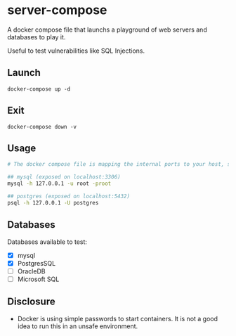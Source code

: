 # server-compose
A docker compose file that launchs a playground of web servers and databases to play it.

Useful to test vulnerabilities like SQL Injections.


## Launch
```
docker-compose up -d
```

## Exit
```
docker-compose down -v
```

## Usage
```bash
# The docker compose file is mapping the internal ports to your host, so pay attention to that. If you don't want that you can delete the line from the docker-compose.yml file.

## mysql (exposed on localhost:3306)
mysql -h 127.0.0.1 -u root -proot

## postgres (exposed on localhost:5432)
psql -h 127.0.0.1 -U postgres
```

## Databases
Databases available to test:
- [x] mysql
- [x] PostgresSQL
- [ ] OracleDB
- [ ] Microsoft SQL

## Disclosure
- Docker is using simple passwords to start containers. It is not a good idea to run this in an unsafe environment.